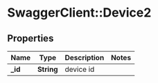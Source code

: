 # SwaggerClient::Device2

## Properties
Name | Type | Description | Notes
------------ | ------------- | ------------- | -------------
**_id** | **String** | device id | 


